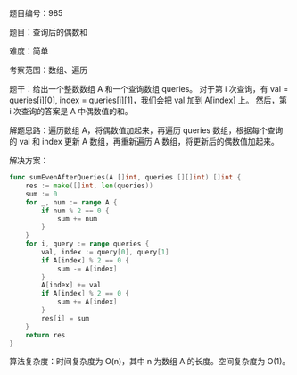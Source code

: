 题目编号：985

题目：查询后的偶数和

难度：简单

考察范围：数组、遍历

题干：给出一个整数数组 A 和一个查询数组 queries。
对于第 i 次查询，有 val = queries[i][0], index = queries[i][1]，我们会把 val 加到 A[index] 上。
然后，第 i 次查询的答案是 A 中偶数值的和。

解题思路：遍历数组 A，将偶数值加起来，再遍历 queries 数组，根据每个查询的 val 和 index 更新 A 数组，再重新遍历 A 数组，将更新后的偶数值加起来。

解决方案：

```go
func sumEvenAfterQueries(A []int, queries [][]int) []int {
    res := make([]int, len(queries))
    sum := 0
    for _, num := range A {
        if num % 2 == 0 {
            sum += num
        }
    }
    for i, query := range queries {
        val, index := query[0], query[1]
        if A[index] % 2 == 0 {
            sum -= A[index]
        }
        A[index] += val
        if A[index] % 2 == 0 {
            sum += A[index]
        }
        res[i] = sum
    }
    return res
}
```

算法复杂度：时间复杂度为 O(n)，其中 n 为数组 A 的长度。空间复杂度为 O(1)。